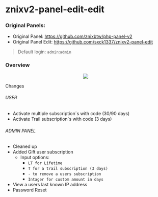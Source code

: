 # znixv2-panel-edit-edit



### Original Panels:
* Original Panel: https://github.com/znixbtw/php-panel-v2
* Original Panel Edit: https://github.com/sxck1337/znixv2-panel-edit



> Default login: `admin`:`admin`

### Overview
<p align="center">
  <img src="https://i.imgur.com/VB2ial8.png" />
</p>



Changes

###### USER
* Activate multiple subscription´s with code (30/90 days)
* Activate Trail subscription´s with code (3 days)
###### ADMIN PANEL
* Cleaned up
* Added Gift user subscription
  * Input options:
    * `LT for Lifetime`
    * `T for a trail subscription (3 days)`
    * `- to remove a users subscription`
    * `Intager for custom amount in days`
* View a users last known IP address
* Password Reset
